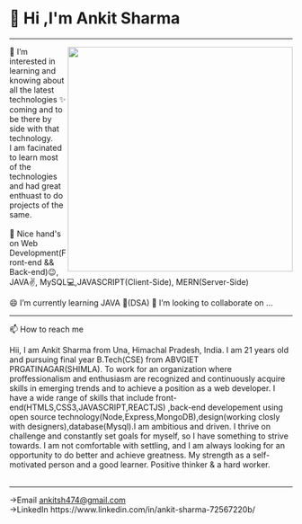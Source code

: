  <h1>👋 Hi ,I'm Ankit Sharma </h1>
<hr>
<img src="https://camo.githubusercontent.com/cae12fddd9d6982901d82580bdf321d81fb299141098ca1c2d4891870827bf17/68747470733a2f2f6d69726f2e6d656469756d2e636f6d2f6d61782f313336302f302a37513379765349765f7430696f4a2d5a2e676966" width = 400px align="right" width="400">
👀 I’m interested in learning and knowing about all the latest technologies ✨ coming and to be there by  side with that technology.<br>
I am facinated to learn most of the technologies and had great enthuast to do projects of the same. <br><br>
🌱 Nice hand's on Web Development(Front-end && Back-end)😉, JAVA✌, MySQL💻,JAVASCRIPT(Client-Side), MERN(Server-Side)

😄 I’m currently learning JAVA 🍵(DSA) 💞️ I’m looking to collaborate on ...<br>
<hr>
📫 How to reach me <br>

Hii, I am Ankit Sharma from Una, Himachal Pradesh, India. I am 21 years old and pursuing final year B.Tech(CSE) from ABVGIET PRGATINAGAR(SHIMLA). To work for an organization where proffessionalism and enthusiasm are recognized and continuously acquire skills in emerging trends and to achieve a position as a web developer. I have a wide range of skills that include front-end(HTMLS,CSS3,JAVASCRIPT,REACTJS) ,back-end developement using open source technology(Node,Express,MongoDB),design(working closly with designers),database(Mysql).I am ambitious and driven. I thrive on challenge and constantly set goals for myself, so I have something to strive towards. I am not comfortable with settling, and I am always looking for an opportunity to do better and achieve greatness. My strength as a self-motivated person and a good learner. Positive thinker & a hard worker.
<br><br>
<hr>
->Email  <a href="" >ankitsh474@gmail.com</a> 
<br>
->LinkedIn  https://www.linkedin.com/in/ankit-sharma-72567220b/

